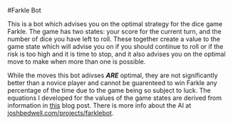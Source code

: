 #Farkle Bot

This is a bot which advises you on the optimal strategy for the dice game Farkle. The game has two states: your score
for the current turn, and the number of dice you have left to roll. These together create a value to the game state
which will advise you on if you should continue to roll or if the risk is too high and it is time to stop, and it also
advises you on the optimal move to make when more than one is possible.

While the moves this bot adivses ***ARE*** optimal, they are not significantly better than a novice player and cannot be
guarenteed to win Farkle any percentage of the time due to the game being so subject to luck. The equations I developed
for the values of the game states are derived from information in
[this](http://www.ryanhmckenna.com/2018/07/optimal-strategy-for-farkle-dice.html) blog post. There is more info about
the AI at [joshbedwell.com/projects/farklebot](joshbedwell.com/projects/farklebot).
